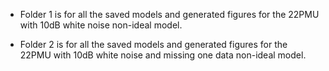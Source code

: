 - Folder 1 is for all the saved models and generated figures for the 22PMU with 10dB white noise non-ideal model.

- Folder 2 is for all the saved models and generated figures for the 22PMU with 10dB white noise and missing one data non-ideal model.
